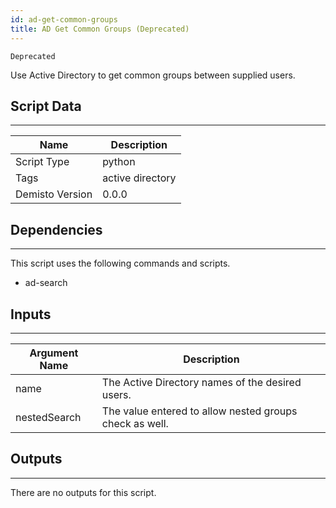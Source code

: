 ```yaml
---
id: ad-get-common-groups
title: AD Get Common Groups (Deprecated)
---
```



`Deprecated` 

Use Active Directory to get common groups between supplied users.

## Script Data
---

| **Name** | **Description** |
| --- | --- |
| Script Type | python |
| Tags | active directory |
| Demisto Version | 0.0.0 |

## Dependencies
---
This script uses the following commands and scripts.
* ad-search

## Inputs
---

| **Argument Name** | **Description** |
| --- | --- |
| name | The Active Directory names of the desired users. |
| nestedSearch | The value entered to allow nested groups check as well. |

## Outputs
---
There are no outputs for this script.
